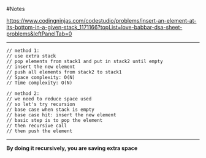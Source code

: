 #Notes

https://www.codingninjas.com/codestudio/problems/insert-an-element-at-its-bottom-in-a-given-stack_1171166?topList=love-babbar-dsa-sheet-problems&leftPanelTab=0

---

    // method 1:
    // use extra stack
    // pop elements from stack1 and put in stack2 until empty
    // insert the new element
    // push all elements from stack2 to stack1
    // Space complexity: O(N)
    // Time complexity: O(N)

    // method 2:
    // we need to reduce space used
    // so let's try recursion
    // base case when stack is empty
    // base case hit: insert the new element
    // basic step is to pop the element
    // then recursive call
    // then push the element

---

**By doing it recursively, you are saving extra space**
